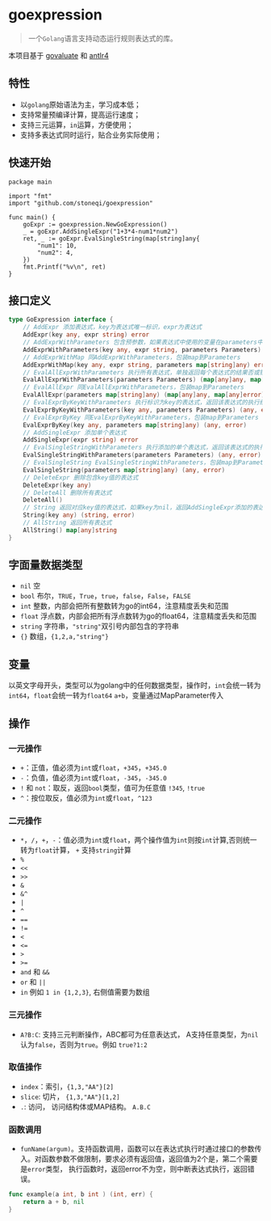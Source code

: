 # goexpression
> 一个`Golang`语言支持动态运行规则表达式的库。

本项目基于 [govaluate](https://github.com/Knetic/govaluate) 和 [antlr4](https://github.com/antlr/antlr4) 
## 特性
- 以`golang`原始语法为主，学习成本低；
- 支持常量预编译计算，提高运行速度；
- 支持三元运算，`in`运算，方便使用；
- 支持多表达式同时运行，贴合业务实际使用；

## 快速开始
```golang
package main

import "fmt"
import "github.com/stoneqi/goexpression"

func main() {
	goExpr := goexpression.NewGoExpression()
	_ = goExpr.AddSingleExpr("1+3*4-num1*num2")
	ret, _ := goExpr.EvalSingleString(map[string]any{
		"num1": 10,
		"num2": 4,
	})
	fmt.Printf("%v\n", ret)
}

```

## 接口定义
```go
type GoExpression interface {
	// AddExpr 添加表达式，key为表达式唯一标识，expr为表达式
	AddExpr(key any, expr string) error
	// AddExprWithParameters 包含预参数，如果表达式中使用的变量在parameters中存在，则会预选读取编译
	AddExprWithParameters(key any, expr string, parameters Parameters) error
	// AddExprWithMap 同AddExprWithParameters，包装map到Parameters
	AddExprWithMap(key any, expr string, parameters map[string]any) error
	// EvalAllExprWithParameters 执行所有表达式，单独返回每个表达式的结果否或错误
	EvalAllExprWithParameters(parameters Parameters) (map[any]any, map[any]error)
	// EvalAllExpr 同EvalAllExprWithParameters，包装map到Parameters
	EvalAllExpr(parameters map[string]any) (map[any]any, map[any]error)
	// EvalExprByKeyWithParameters 执行标识为key的表达式，返回该表达式的执行结果或错误
	EvalExprByKeyWithParameters(key any, parameters Parameters) (any, error)
	// EvalExprByKey 同EvalExprByKeyWithParameters，包装map到Parameters
	EvalExprByKey(key any, parameters map[string]any) (any, error)
	// AddSingleExpr 添加单个表达式
	AddSingleExpr(expr string) error
	// EvalSingleStringWithParameters 执行添加的单个表达式，返回该表达式的执行结果或错误
	EvalSingleStringWithParameters(parameters Parameters) (any, error)
	// EvalSingleString EvalSingleStringWithParameters，包装map到Parameters
	EvalSingleString(parameters map[string]any) (any, error)
	// DeleteExpr 删除包含key值的表达式
	DeleteExpr(key any)
	// DeleteAll 删除所有表达式
	DeleteAll()
	// String 返回对应key值的表达式，如果key为nil，返回AddSingleExpr添加的表达式
	String(key any) (string, error)
	// AllString 返回所有表达式
	AllString() map[any]string
}
```

## 字面量数据类型
- `nil` 空 
- `bool` 布尔，`TRUE`，`True`，`true`，`false`，`False`，`FALSE`
- `int` 整数，内部会把所有整数转为go的int64，注意精度丢失和范围
- `float` 浮点数，内部会把所有浮点数转为go的float64，注意精度丢失和范围
- `string` 字符串，`"string"`双引号内部包含的字符串
- `{}` 数组，`{1,2,a,"string"}`

## 变量
以英文字母开头，类型可以为golang中的任何数据类型，操作时，`int`会统一转为`int64`，`float`会统一转为`float64`
`a+b`，变量通过MapParameter传入
## 操作
### 一元操作
- `+`：正值，值必须为`int`或`float`，`+345`，`+345.0`
- `-`：负值，值必须为`int`或`float`，`-345`，`-345.0`
- `!` 和 `not`：取反，返回`bool`类型，值可为任意值 `!345`, `!true`
- `^`：按位取反，值必须为`int`或`float`，`^123`

### 二元操作
- `*`，`/`，`+`，`-`：值必须为`int`或`float`，两个操作值为`int`则按`int`计算,否则统一转为`float`计算， `+` 支持`string`计算
- `%`
- `<<`
- `>>`
- `&`
- `&^`
- `|`
- `^`
- `==`
- `!=`
- `<`
- `<=`
- `>`
- `>=`
- `and` 和 `&&`
- `or` 和 `||`
- `in` 例如 `1 in {1,2,3}`, 右侧值需要为数组

### 三元操作
- `A?B:C`: 支持三元判断操作，ABC都可为任意表达式， A支持任意类型，为`nil`认为`false`，否则为`true`。例如 `true?1:2`

### 取值操作
- `index`：索引，`{1,3,"AA"}[2]`
- `slice`: 切片， `{1,3,"AA"}[1,2]`
- `.`: 访问， 访问结构体或MAP结构。 `A.B.C`

### 函数调用
- `funName(argum)`。支持函数调用，函数可以在表达式执行时通过接口的参数传入。对函数参数不做限制，要求必须有返回值，返回值为2个是，第二个需要是`error`类型， 执行函数时，返回error不为空，则中断表达式执行，返回错误。
```go
func example(a int, b int ) (int, err) {
	return a + b, nil
}
```